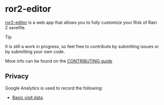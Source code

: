 # ror2-editor

[ror2-editor](https://riskofrain2-save-editor.web.app/) is a web app that allows you to fully customize your Risk of Rain 2 savefile.

> [!TIP]
> It is still a work in progress, so feel free to contribute by submitting issues
> or by submitting your own code.
>
> More info can be found on the [CONTRIBUTING guide](./CONTRIBUTING.md)

## Privacy

Google Analytics is used to record the following:

- [Basic visit data](https://support.google.com/analytics/answer/6004245).
